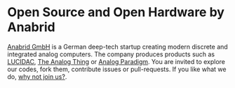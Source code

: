 # Open Source and Open Hardware by Anabrid

[Anabrid GmbH](https://anabrid.com/) is a German deep-tech startup creating modern discrete and integrated analog computers.
The company produces products such as [LUCIDAC](https://anabrid.com/lucidac), [The Analog Thing](https://the-analog-thing.org/)
or [Analog Paradigm](https://analogparadigm.com/). You are invited to explore our codes, fork them, contribute issues or pull-requests.
If you like what we do, [why not join us?](https://anabrid.com/jobs/).
